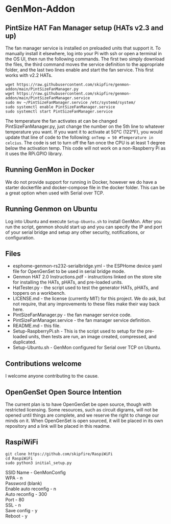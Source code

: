 # GenMon-Addon
## PintSize HAT Fan Manager setup (HATs v2.3 and up)
The fan manager service is installed on preloaded units that support it. To manually install it elsewhere, log into your Pi with ssh or open a terminal in the OS UI, then run the following commands.  The first two simply download the files, the third command moves the service definition to the appropriate folder, and the last two lines enable and start the fan service.  This first works with v2.2 HATs.
```
wget https://raw.githubusercontent.com/skipfire/genmon-addon/main/PintSizeFanManager.py
wget https://raw.githubusercontent.com/skipfire/genmon-addon/main/PintSizeFanManager.service
sudo mv ~/PintSizeFanManager.service /etc/systemd/system/
sudo systemctl enable PintSizeFanManager.service
sudo systemctl start PintSizeFanManager.service
```
The temperature the fan activates at can be changed PintSizeFanManager.py, just change the number on the 5th line to whatever temperature you want. If you want it to activate at 50°C (122°F), you would update that line of code to the following:
`onTemp = 50 #Temperature in celcius`. The code is set to turn off the fan once the CPU is at least 1 degree below the activation temp.  This code will not work on a non-Raspberry Pi as it uses the RPi.GPIO library.

## Running GenMon in Docker
We do not provide support for running in Docker, however we do have a starter dockerfile and docker-compose file in the docker folder.  This can be a great option when used with Serial over TCP.

## Running Genmon on Ubuntu
Log into Ubuntu and execute `Setup-Ubuntu.sh` to install GenMon. After you run the script, genmon should start up and you can specify the IP and port of your serial bridge and setup any other security, notifications, or configuration.

## Files
* esphome-genmon-rs232-serialbridge.yml - the ESPHome device yaml file for OpenGenSet to be used in serial bridge mode.
* Genmon HAT 2.0 Instructions.pdf - instructions linked on the store site for installing the HATs, pHATs, and pre-loaded units.
* HatTester.py - the script used to test the generator HATs, pHATs, and toppers on a workbench.
* LICENSE.md - the license (currently MIT) for this project. We do ask, but not require, that any improvements to these files make their way back here.
* PintSizeFanManager.py - the fan manager service code.
* PintSizeFanManager.service - the fan manager service definition.
* README.md - this file.
* Setup-RaspberryPi.sh - This is the script used to setup for the pre-loaded units, then tests are run, an image created, compressed, and duplicated.
* Setup-Ubuntu.sh - GenMon configured for Serial over TCP on Ubuntu.

## Contributions welcome
I welcome anyone contributing to the cause.

## OpenGenSet Open Source Intention
The current plan is to have OpenGenSet be open source, though with restricted licensing. Some resources, such as circuit digrams, will not be opened until things are complete, and we reserve the right to change our minds on it.  When OpenGenSet is open sourced, it will be placed in its own repository and a link will be placed in this readme.

## RaspiWiFi
```
git clone https://github.com/skipfire/RaspiWiFi
cd RaspiWiFi
sudo python3 initial_setup.py
```
SSID Name - GenMonConfig \
WPA - n \
Password (blank) \
Enable auto reconfig - n \
Auto reconfig - 300 \
Port - 80 \
SSL - n \
Save config - y \
Reboot - y